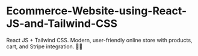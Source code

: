 # Ecommerce-Website-using-React-JS-and-Tailwind-CSS
React JS + Tailwind CSS. Modern, user-friendly online store with products, cart, and Stripe integration. 🛒🌟
